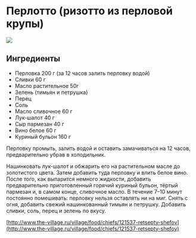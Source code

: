 # Перлотто \(ризотто из перловой крупы\)

![](https://s-media-cache-ak0.pinimg.com/564x/9d/66/5a/9d665af0b56c10274850ca26750c5c45.jpg)

## Ингредиенты

* Перловка 200 г \(за 12 часов залить перловку водой\)
* Сливки 60 г
* Масло растительное 50г
* Зелень \(тимьян и петрушка\)
* Перец
* Соль
* Масло сливочное 60 г
* Лук-шалот 40 г
* Сыр пармезан 40 г
* Вино белое 60 г
* Куриный бульон 160 г

Перловку промыть, залить водой и оставить замачиваться на 12 часов, предварительно убрав в холодильник.

Нашинковать лук-шалот и обжарить его на растительном масле до золотистого цвета. Затем добавить туда перловку и влить белое вино. После того, как выпарится немного жидкости, добавить предварительно приготовленный горячий куриный бульон, тёртый пармезан и, в самом конце, сливочное масло. В течение 7–10 минут постоянно помешивать: перловку нельзя оставлять ни на миг. Снять с огня, добавить свежий нашинкованный тимьян и петрушку. Добавить сливки, соль, перец и зелень по вкусу.

[http://www.the-village.ru/village/food/chiefs/121537-retsepty-shefov](http://www.the-village.ru/village/food/chiefs/121537-retsepty-shefov)

